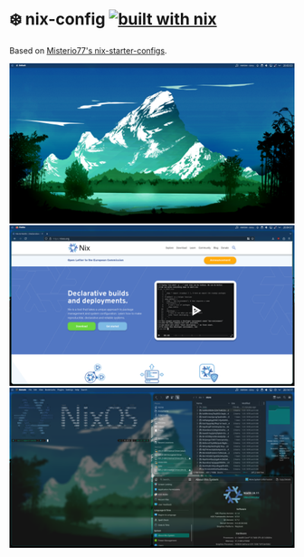 # ❄️ nix-config [![built with nix](https://img.shields.io/static/v1?logo=nixos&logoColor=white&label=&message=Built%20with%20Nix&color=41439a)](https://builtwithnix.org)

Based on [Misterio77's nix-starter-configs](https://github.com/Misterio77/nix-starter-configs).

![Desktop](images/screenshots/desktop.png)
![Firefox](images/screenshots/firefox.png)
![Random stuff](images/screenshots/randomstuff.png)